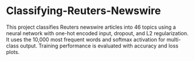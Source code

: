 # Classifying-Reuters-Newswire
This project classifies Reuters newswire articles into 46 topics using a neural network with one-hot encoded input, dropout, and L2 regularization. It uses the 10,000 most frequent words and softmax activation for multi-class output. Training performance is evaluated with accuracy and loss plots.
